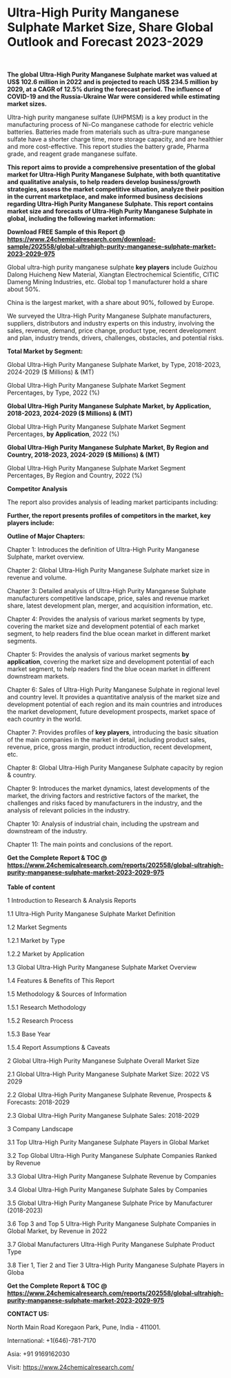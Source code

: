 <h1>Ultra-High Purity Manganese Sulphate Market Size, Share Global Outlook and Forecast 2023-2029</h1><br/><p><strong>The global Ultra-High Purity Manganese Sulphate market was valued at US$ 102.6 million in 2022 and is projected to reach US$ 234.5 million by 2029, at a <strong>CAGR</strong> of 12.5% during the forecast period. The influence of COVID-19 and the Russia-Ukraine War were considered while estimating market sizes.</strong></p><p>Ultra-high purity manganese sulfate (UHPMSM) is a key product in the manufacturing process of Ni-Co manganese cathode for electric vehicle batteries. Batteries made from materials such as ultra-pure manganese sulfate have a shorter charge time, more storage capacity, and are healthier and more cost-effective. This report studies the battery grade, Pharma grade, and reagent grade manganese sulfate.</p><p><strong>This report aims to provide a comprehensive presentation of the global market for Ultra-High Purity Manganese Sulphate, with both quantitative and qualitative analysis, to help readers develop business/growth strategies, assess the market competitive situation, analyze their position in the current marketplace, and make informed business decisions regarding Ultra-High Purity Manganese Sulphate. This report contains market size and forecasts of Ultra-High Purity Manganese Sulphate in global, including the following market information:</strong></p><div><b>Download FREE Sample of this Report @ <a href="https://www.24chemicalresearch.com/download-sample/202558/global-ultrahigh-purity-manganese-sulphate-market-2023-2029-975">https://www.24chemicalresearch.com/download-sample/202558/global-ultrahigh-purity-manganese-sulphate-market-2023-2029-975</a></b></div><p>Global ultra-high purity manganese sulphate <strong>key players</strong> include Guizhou Dalong Huicheng New Material, Xiangtan Electrochemical Scientific, CITIC Dameng Mining Industries, etc. Global top 1 manufacturer hold a share about 50%.</p><p>China is the largest market, with a share about 90%, followed by Europe.</p><p>We surveyed the Ultra-High Purity Manganese Sulphate manufacturers, suppliers, distributors and industry experts on this industry, involving the sales, revenue, demand, price change, product type, recent development and plan, industry trends, drivers, challenges, obstacles, and potential risks.</p><p><strong>Total Market by Segment:</strong></p><p>Global Ultra-High Purity Manganese Sulphate Market, by Type, 2018-2023, 2024-2029 ($ Millions) & (MT)</p><p>Global Ultra-High Purity Manganese Sulphate Market Segment Percentages, by Type, 2022 (%)</p><p><strong>Global Ultra-High Purity Manganese Sulphate Market, <strong>by Application</strong>, 2018-2023, 2024-2029 ($ Millions) & (MT)</strong></p><p>Global Ultra-High Purity Manganese Sulphate Market Segment Percentages, <strong>by Application</strong>, 2022 (%)</p><p><strong>Global Ultra-High Purity Manganese Sulphate Market, By Region and Country, 2018-2023, 2024-2029 ($ Millions) & (MT)</strong></p><p>Global Ultra-High Purity Manganese Sulphate Market Segment Percentages, By Region and Country, 2022 (%)</p><p><strong>Competitor Analysis</strong></p><p>The report also provides analysis of leading market participants including:</p><p><strong>Further, the report presents profiles of competitors in the market, <strong>key players</strong> include:</strong></p><p><strong>Outline of Major Chapters:</strong></p><p>Chapter 1: Introduces the definition of Ultra-High Purity Manganese Sulphate, market overview.</p><p>Chapter 2: Global Ultra-High Purity Manganese Sulphate market size in revenue and volume.</p><p>Chapter 3: Detailed analysis of Ultra-High Purity Manganese Sulphate manufacturers competitive landscape, price, sales and revenue market share, latest development plan, merger, and acquisition information, etc.</p><p>Chapter 4: Provides the analysis of various market segments by type, covering the market size and development potential of each market segment, to help readers find the blue ocean market in different market segments.</p><p>Chapter 5: Provides the analysis of various market segments <strong>by application</strong>, covering the market size and development potential of each market segment, to help readers find the blue ocean market in different downstream markets.</p><p>Chapter 6: Sales of Ultra-High Purity Manganese Sulphate in regional level and country level. It provides a quantitative analysis of the market size and development potential of each region and its main countries and introduces the market development, future development prospects, market space of each country in the world.</p><p>Chapter 7: Provides profiles of <strong>key players</strong>, introducing the basic situation of the main companies in the market in detail, including product sales, revenue, price, gross margin, product introduction, recent development, etc.</p><p>Chapter 8: Global Ultra-High Purity Manganese Sulphate capacity by region & country.</p><p>Chapter 9: Introduces the market dynamics, latest developments of the market, the driving factors and restrictive factors of the market, the challenges and risks faced by manufacturers in the industry, and the analysis of relevant policies in the industry.</p><p>Chapter 10: Analysis of industrial chain, including the upstream and downstream of the industry.</p><p>Chapter 11: The main points and conclusions of the report.</p><div><b>Get the Complete Report & TOC @ <a href="https://www.24chemicalresearch.com/reports/202558/global-ultrahigh-purity-manganese-sulphate-market-2023-2029-975">https://www.24chemicalresearch.com/reports/202558/global-ultrahigh-purity-manganese-sulphate-market-2023-2029-975</a></b></div><br><b>Table of content</b><p>1 Introduction to Research & Analysis Reports<br />
 
  1.1 Ultra-High Purity Manganese Sulphate Market Definition<br />
 
  1.2 Market Segments<br />
 
  1.2.1 Market by Type<br />
 
  1.2.2 Market by Application<br />
 
  1.3 Global Ultra-High Purity Manganese Sulphate Market Overview<br />
 
  1.4 Features & Benefits of This Report<br />
 
  1.5 Methodology & Sources of Information<br />
 
  1.5.1 Research Methodology<br />
 
  1.5.2 Research Process<br />
 
  1.5.3 Base Year<br />
 
  1.5.4 Report Assumptions & Caveats<br />
 
 2 Global Ultra-High Purity Manganese Sulphate Overall Market Size<br />
 
  2.1 Global Ultra-High Purity Manganese Sulphate Market Size: 2022 VS 2029<br />
 
  2.2 Global Ultra-High Purity Manganese Sulphate Revenue, Prospects & Forecasts: 2018-2029<br />
 
  2.3 Global Ultra-High Purity Manganese Sulphate Sales: 2018-2029<br />
 
 3 Company Landscape<br />
 
  3.1 Top Ultra-High Purity Manganese Sulphate Players in Global Market<br />
 
  3.2 Top Global Ultra-High Purity Manganese Sulphate Companies Ranked by Revenue<br />
 
  3.3 Global Ultra-High Purity Manganese Sulphate Revenue by Companies<br />
 
  3.4 Global Ultra-High Purity Manganese Sulphate Sales by Companies<br />
 
  3.5 Global Ultra-High Purity Manganese Sulphate Price by Manufacturer (2018-2023)<br />
 
  3.6 Top 3 and Top 5 Ultra-High Purity Manganese Sulphate Companies in Global Market, by Revenue in 2022<br />
 
  3.7 Global Manufacturers Ultra-High Purity Manganese Sulphate Product Type<br />
 
  3.8 Tier 1, Tier 2 and Tier 3 Ultra-High Purity Manganese Sulphate Players in Globa<br><div><b>Get the Complete Report & TOC @ <a href="https://www.24chemicalresearch.com/reports/202558/global-ultrahigh-purity-manganese-sulphate-market-2023-2029-975">https://www.24chemicalresearch.com/reports/202558/global-ultrahigh-purity-manganese-sulphate-market-2023-2029-975</a></b></div></p>
 
 <b>CONTACT US:</b><br>
 
 North Main Road Koregaon Park, Pune, India - 411001.<br/>
 
 International: +1(646)-781-7170<br/>
 
 Asia: +91 9169162030<br/>
 
 Visit: <a href="https://www.24chemicalresearch.com/">https://www.24chemicalresearch.com/</a>
 
 <br>